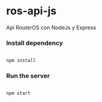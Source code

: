 # ros-api-js
Api RouterOS con NodeJs y Express

### Install dependency
```bash

npm install

```
### Run the server
```bash 

npm start

```
